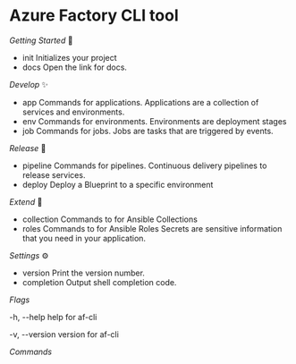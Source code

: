 # Azure Factory CLI tool
_Getting Started_ 🌱

- init       Initializes your project
- docs        Open the link for docs.

_Develop_ ✨

- app       Commands for applications.
			Applications are a collection of services and environments.
- env       Commands for environments.
            Environments are deployment stages
- job       Commands for jobs.
            Jobs are tasks that are triggered by events.

_Release_ 🚀

- pipeline    Commands for pipelines.
                Continuous delivery pipelines to release services.
- deploy      Deploy a Blueprint to a specific environment

_Extend_ 🧸

- collection Commands to for Ansible Collections
- roles      Commands to for Ansible Roles
                Secrets are sensitive information that you need in your application.

_Settings_ ⚙️

- version     Print the version number.
- completion  Output shell completion code.

_Flags_

-h, --help      help for af-cli

-v, --version   version for af-cli

_Commands_


